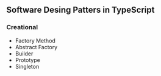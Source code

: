 ## Software Desing Patters in TypeScript


### Creational
* Factory Method
* Abstract Factory
* Builder
* Prototype
* Singleton